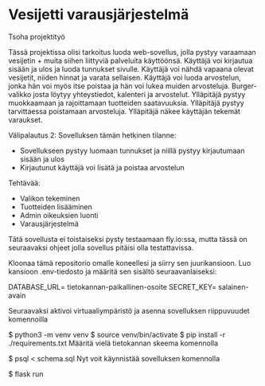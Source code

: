 # Vesijetti varausjärjestelmä
Tsoha projektityö

Tässä projektissa olisi tarkoitus luoda web-sovellus, jolla pystyy varaamaan vesijetin + muita siihen liittyviä palveluita käyttöönsä.
Käyttäjä voi kirjautua sisään ja ulos ja luoda tunnukset sivulle.
Käyttäjä voi nähdä vapaana olevat vesijetit, niiden hinnat ja varata sellaisen.
Käyttäjä voi luoda arvostelun, jonka hän voi myös itse poistaa ja hän voi lukea muiden arvosteluja.
Burger-valikko josta löytyy yhteystiedot, kalenteri ja arvostelut.
Ylläpitäjä pystyy muokkaamaan ja rajoittamaan tuotteiden saatavuuksia.
Ylläpitäjä pystyy tarvittaessa poistamaan arvosteluja.
Ylläpitäjä näkee käyttäjän tekemät varaukset.

Välipalautus 2:
Sovelluksen tämän hetkinen tilanne:
- Sovellukseen pystyy luomaan tunnukset ja niillä pystyy kirjautumaan sisään ja ulos
- Kirjautunut käyttäjä voi lisätä ja poistaa arvostelun

Tehtävää:
- Valikon tekeminen
- Tuotteiden lisääminen
- Admin oikeuksien luonti
- Varausjärjestelmä

Tätä sovellusta ei toistaiseksi pysty testaamaan fly.io:ssa, mutta tässä on seuraavaksi ohjeet jolla sovellus pitäisi olla testattavissa.

Kloonaa tämä repositorio omalle koneellesi ja siirry sen juurikansioon. Luo kansioon .env-tiedosto ja määritä sen sisältö seuraavanlaiseksi:

DATABASE_URL= tietokannan-paikallinen-osoite
SECRET_KEY= salainen-avain

Seuraavaksi aktivoi virtuaaliympäristö ja asenna sovelluksen riippuvuudet komennoilla

$ python3 -m venv venv
$ source venv/bin/activate
$ pip install -r ./requirements.txt
Määritä vielä tietokannan skeema komennolla

$ psql < schema.sql
Nyt voit käynnistää sovelluksen komennolla

$ flask run
